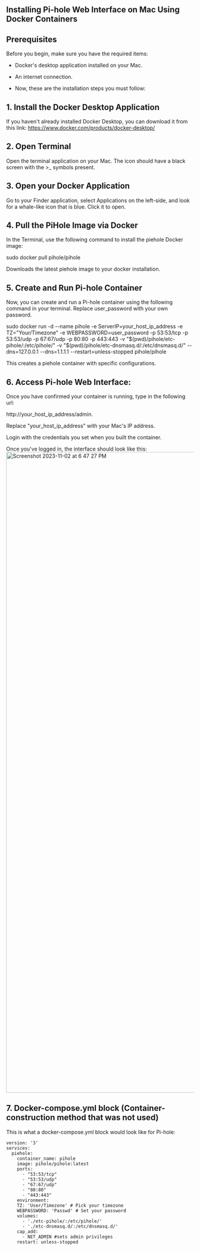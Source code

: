## Installing Pi-hole Web Interface on Mac Using Docker Containers

## Prerequisites

Before you begin, make sure you have the required items:

- Docker's desktop application installed on your Mac. 
- An internet connection.

- Now, these are the installation steps you must follow:
## 1. Install the Docker Desktop Application

If you haven't already installed Docker Desktop, you can download it from this link: https://www.docker.com/products/docker-desktop/


## 2. Open Terminal
Open the terminal application on your Mac. The icon should have a black screen with the >_ symbols present.

## 3. Open your Docker Application
Go to your Finder application, select Applications on the left-side, and look for a whale-like icon that is blue. Click it to open. 

## 4. Pull the PiHole Image via Docker
In the Terminal, use the following command to install the piehole Docker image:


sudo docker pull pihole/pihole

Downloads the latest piehole image to your docker installation. 

## 5. Create and Run Pi-hole Container
Now, you can create and run a Pi-hole container using the following command in your terminal. Replace user_password with your own password.


sudo docker run -d --name pihole -e ServerIP=your_host_ip_address -e TZ="Your/Timezone" -e WEBPASSWORD=user_password -p 53:53/tcp -p 53:53/udp -p 67:67/udp -p 80:80  -p 443:443  -v "$(pwd)/pihole/etc-pihole/:/etc/pihole/"  -v "$(pwd)/pihole/etc-dnsmasq.d/:/etc/dnsmasq.d/"  --dns=127.0.0.1 --dns=1.1.1.1 --restart=unless-stopped pihole/pihole

This creates a piehole container with specific configurations.

## 6. Access Pi-hole Web Interface:
Once you have confirmed your container is running, type in the following url:

http://your_host_ip_address/admin.

Replace "your_host_ip_address" with your Mac's IP address.

Login with the credentials you set when you built the container. 

Once you've logged in, the interface should look like this:
<img width="1720" alt="Screenshot 2023-11-02 at 6 47 27 PM" src="https://github.com/Walton5888/pihole.github.io/assets/110494531/e44d2f11-5726-4cbe-9ac8-9d43935ae705">

## 7. Docker-compose.yml block (Container-construction method that was not used)
This is what a docker-compose.yml block would look like for Pi-hole:


    version: '3'
    services:
      piehole:
        container_name: pihole
        image: pihole/pihole:latest
        ports:
          - "53:53/tcp"
          - "53:53/udp"
          - "67:67/udp"
          - "80:80"
          - "443:443"
        environment:
        TZ: 'User/Timezone' # Pick your timezone
        WEBPASSWORD: 'Passwd' # Set your password
        volumes:
          - './etc-pihole/:/etc/pihole/'
          - './etc-dnsmasq.d/:/etc/dnsmasq.d/'
        cap_add:
          - NET_ADMIN #sets admin privileges
        restart: unless-stopped


